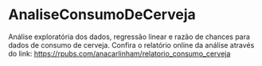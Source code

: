 # AnaliseConsumoDeCerveja
Análise exploratória dos dados, regressão linear e razão de chances para dados de consumo de cerveja.
Confira o relatório online da análise através do link: https://rpubs.com/anacarlinham/relatorio_consumo_cerveja
